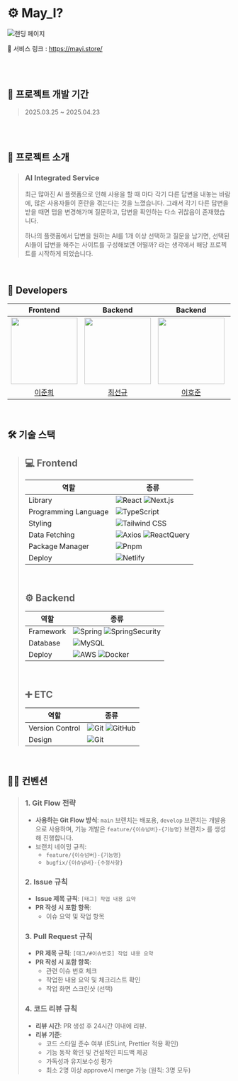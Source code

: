 # ⚙️ May_I?
![랜딩 페이지](https://github.com/user-attachments/assets/7cbf0dac-6cd5-441b-851e-b801ae89190d)

🔗 서비스 링크 : https://mayi.store/

<br />

<br />

## 📅 프로젝트 개발 기간 
> 2025.03.25 ~ 2025.04.23

<br />
<br />


## 🤔 프로젝트 소개
> ### AI Integrated Service
> 최근 많아진 AI 플랫폼으로 인해 사용을 할 때 마다 각기 다른 답변을 내놓는 바람에, 많은 사용자들이 혼란을 겪는다는 것을 느꼈습니다. 그래서 각기 다른 답변을 받을 때면 탭을 변경해가며 질문하고, 답변을 확인하는 다소 귀찮음이 존재했습니다.
>
> 하나의 플랫폼에서 답변을 원하는 AI를 1개 이상 선택하고 질문을 남기면, 선택된 AI들이 답변을 해주는 사이트를 구성해보면 어떨까? 라는 생각에서 해당 프로젝트를 시작하게 되었습니다.

<br />


## 👥 Developers
<div align="center">

| Frontend | Backend | Backend | Backend |
| :-----: | :-----: | :------: | :------: |
|  <img style="width: 150px;" src="https://github.com/jjjuni.png" />  | <img style="width: 150px;" src="https://github.com/ohige01.png" /> | <img style="width: 150px;" src="https://github.com/lehojun.png" /> | <img style="width: 150px;" src="https://github.com/fidesss.png" /> |
|[이준희](https://github.com/jjjuni)|[최선규](https://github.com/ohige01)|[이호준](https://github.com/lehojun)|[장동혁](https://github.com/fidesss)|
<br/>


</div>

## 🛠️ 기술 스택
> ## 💻 Frontend
> 
> | 역할 | 종류 |
> | ---- | ---- |
> | Library | ![React](https://img.shields.io/badge/React-61DAFB?style=for-the-badge&logo=React&logoColor=white) ![Next.js](https://img.shields.io/badge/Next.js-000000?style=for-the-badge&logo=nextdotjs&logoColor=white)|
> | Programming Language | ![TypeScript](https://img.shields.io/badge/TypeScript-3178C6.svg?style=for-the-badge&logo=TypeScript&logoColor=white)|                            |
> | Styling | ![Tailwind CSS](https://img.shields.io/badge/TailwindCSS-06B6D4?style=for-the-badge&logo=TailwindCSS&logoColor=white)|
> | Data Fetching | ![Axios](https://img.shields.io/badge/Axios-5A29E4?style=for-the-badge&logo=Axios&logoColor=white) ![ReactQuery](https://img.shields.io/badge/ReactQuery-FF4154?style=for-the-badge&logo=ReactQuery&logoColor=white)|
> | Package Manager | ![Pnpm](https://img.shields.io/badge/Pnpm-F69220?style=for-the-badge&logo=pnpm&logoColor=white)|
> | Deploy | ![Netlify](https://img.shields.io/badge/Netlify-00C7B7?style=for-the-badge&logo=netlify&logoColor=white)|
> 
> <br />
> 
> ## ⚙️ Backend
> 
> | 역할 | 종류 |
> | ---- | ---- |
> | Framework | ![Spring](https://img.shields.io/badge/Spring-6DB33F?style=for-the-badge&logo=spring&logoColor=white) ![SpringSecurity](https://img.shields.io/badge/Spring_Security-6DB33F?style=for-the-badge&logo=Spring-Security&logoColor=white) |
> | Database | ![MySQL](https://img.shields.io/badge/MySQL-00000F?style=for-the-badge&logo=mysql&logoColor=white) |
> | Deploy | ![AWS](https://img.shields.io/badge/Amazon_AWS-232F3E?style=for-the-badge&logo=amazon-aws&logoColor=white) ![Docker](https://img.shields.io/badge/docker-%230db7ed.svg?style=for-the-badge&logo=docker&logoColor=white) |
> 
> <br />
> 
> ## ➕ ETC
> 
> | 역할 | 종류 |
> | ---- | ---- |
> | Version Control | ![Git](https://img.shields.io/badge/git-%23F05033.svg?style=for-the-badge&logo=git&logoColor=white) ![GitHub](https://img.shields.io/badge/github-%23121011.svg?style=for-the-badge&logo=github&logoColor=white)|                         
> | Design | ![Git](https://img.shields.io/badge/Figma-F24E1E?style=for-the-badge&logo=figma&logoColor=white)|                         

<br />

## ✍🏻 컨벤션
> 
> ### 1. Git Flow 전략
> - **사용하는 Git Flow 방식**: `main` 브랜치는 배포용, `develop` 브랜치는 개발용으로 사용하며, 기능 개발은 `feature/{이슈넘버}-{기능명}` 브랜치> 를 생성해 진행합니다.
> - 브랜치 네이밍 규칙:
>   - `feature/{이슈넘버}-{기능명}`
>   - `bugfix/{이슈넘버}-{수정사항}`
> 
> ### 2. Issue 규칙
> - **Issue 제목 규칙**: `[태그] 작업 내용 요약`
> - **PR 작성 시 포함 항목**:
>   - 이슈 요약 및 작업 항목 
>   
> ### 3. Pull Request 규칙
> - **PR 제목 규칙**: `[태그/#이슈번호] 작업 내용 요약`
> - **PR 작성 시 포함 항목**:
>   - 관련 이슈 번호 체크
>   - 작업한 내용 요약 및 체크리스트 확인
>   - 작업 화면 스크린샷 (선택)
> 
> ### 4. 코드 리뷰 규칙
> - **리뷰 시간**: PR 생성 후 24시간 이내에 리뷰.
> - **리뷰 기준**:
>   - 코드 스타일 준수 여부 (ESLint, Prettier 적용 확인)
>   - 기능 동작 확인 및 건설적인 피드백 제공
>   - 가독성과 유지보수성 평가
>   - 최소 2명 이상 approve시 merge 가능 (원칙: 3명 모두)

